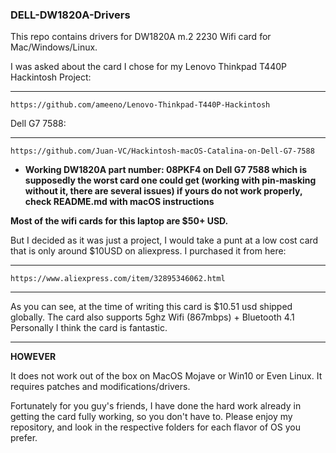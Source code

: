 ### DELL-DW1820A-Drivers

This repo contains drivers for DW1820A m.2 2230 Wifi card for Mac/Windows/Linux.

I was asked about the card I chose for my Lenovo Thinkpad T440P Hackintosh Project:
***
    https://github.com/ameeno/Lenovo-Thinkpad-T440P-Hackintosh
    
Dell G7 7588:
***
	https://github.com/Juan-VC/Hackintosh-macOS-Catalina-on-Dell-G7-7588
    
* **Working DW1820A part number: 08PKF4 on Dell G7 7588 which is supposedly the worst card one could get (working with pin-masking without it, there are several issues) if yours do not work properly, check README.md with macOS instructions**

**Most of the wifi cards for this laptop are $50+ USD.**

But I decided as it was just a project, I would take a punt at a low cost card that is only around $10USD on aliexpress.
I purchased it from here:
***
    https://www.aliexpress.com/item/32895346062.html
***

As you can see, at the time of writing this card is $10.51 usd shipped globally.
The card also supports 5ghz Wifi (867mbps) + Bluetooth 4.1
Personally I think the card is fantastic.

***

**HOWEVER**

It does not work out of the box on MacOS Mojave or Win10 or Even Linux.
It requires patches and modifications/drivers.

Fortunately for you guy's friends, I have done the hard work already in getting the card fully working, so you don't have to.
Please enjoy my repository, and look in the respective folders for each flavor of OS you prefer.


